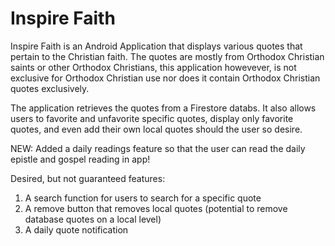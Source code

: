﻿# Inspire Faith


 Inspire Faith is an Android Application that displays various quotes that pertain to the Christian faith. The quotes are mostly from Orthodox Christian saints or other Orthodox Christians, this application howevever, is not exclusive for Orthodox Christian use nor does it contain Orthodox Christian quotes exclusively.

 The application retrieves the quotes from a Firestore databs. It also allows users to favorite and unfavorite specific quotes, display only favorite quotes, and even add their own local quotes should the user so desire.

 NEW: Added a daily readings feature so that the user can read the daily epistle and gospel reading in app!

 Desired, but not guaranteed features: 
 1) A search function for users to search for a specific quote
 2) A remove button that removes local quotes (potential to remove database quotes on a local level)
 3) A daily quote notification
